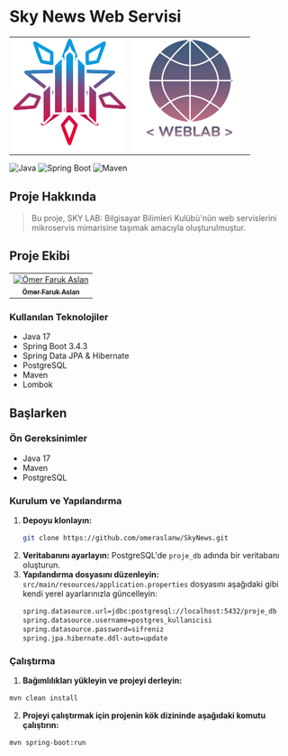 # Sky News Web Servisi

<table align="center-left">
 <tr>
   <td><img src="https://github.com/omeraslanw/gecekodu-backend/blob/main/skylab%20logo.png?raw=true" alt="SKY LAB LOGO" width="200"/></td>
   <td><img src="https://github.com/omeraslanw/gecekodu-backend/blob/main/weblab%20logo.png?raw=true" alt="WEB LAB LOGO" width="200"/></td>
 </tr>
</table>


![Java](https://img.shields.io/badge/Java-17-blue)
![Spring Boot](https://img.shields.io/badge/Spring%20Boot-3.4.3-brightgreen)
![Maven](https://img.shields.io/badge/Maven-3.9.6-red)

## Proje Hakkında

> Bu proje, SKY LAB: Bilgisayar Bilimleri Kulübü'nün web servislerini mikroservis mimarisine taşımak amacıyla oluşturulmuştur.

## Proje Ekibi

<table>
  <tr>
    <td align="center">
      <a href="https://github.com/omeraslanw">  
        <img src="https://avatars.githubusercontent.com/u/112866826?v=4" width="200px;" alt="Ömer Faruk Aslan"/>
        <br />
        <sub><b>Ömer Faruk Aslan</b></sub>
      </a>
      <a href="https://www.linkedin.com/in/%C3%B6mer-faruk-aslan-9392371b6/">
      </a>
    </td>
  </tr>
</table> 

### Kullanılan Teknolojiler

- Java 17
- Spring Boot 3.4.3
- Spring Data JPA & Hibernate
- PostgreSQL
- Maven
- Lombok

## Başlarken

### Ön Gereksinimler

* Java 17
* Maven
* PostgreSQL

### Kurulum ve Yapılandırma

1.  **Depoyu klonlayın:**
    ```sh
    git clone https://github.com/omeraslanw/SkyNews.git
    ```
2.  **Veritabanını ayarlayın:**
    PostgreSQL'de `proje_db` adında bir veritabanı oluşturun.
3.  **Yapılandırma dosyasını düzenleyin:**
    `src/main/resources/application.properties` dosyasını aşağıdaki gibi kendi yerel ayarlarınızla güncelleyin:
    ```properties
    spring.datasource.url=jdbc:postgresql://localhost:5432/proje_db
    spring.datasource.username=postgres_kullanicisi
    spring.datasource.password=sifreniz
    spring.jpa.hibernate.ddl-auto=update
    ```

### Çalıştırma

1) **Bağımlılıkları yükleyin ve projeyi derleyin:**
```sh
mvn clean install
```

2) **Projeyi çalıştırmak için projenin kök dizininde aşağıdaki komutu çalıştırın:**
```sh
mvn spring-boot:run
```
